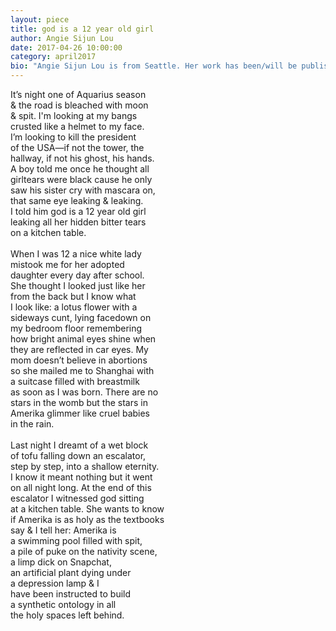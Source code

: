 ```yaml
---
layout: piece
title: god is a 12 year old girl
author: Angie Sijun Lou
date: 2017-04-26 10:00:00
category: april2017
bio: "Angie Sijun Lou is from Seattle. Her work has been/will be published by The Rumpus, Voicemail Poems, Hobart, Peach Mag, Metatron, Cosmonauts Avenue, and others. She was nominated for the 2016 Pushcart Prize."
---
```

It’s night one of Aquarius season<br>
& the road is bleached with moon<br>
& spit. I'm looking at my bangs<br>
crusted like a helmet to my face.<br>
I’m looking to kill the president<br>
of the USA—if not the tower, the<br>
hallway, if not his ghost, his hands.<br>
A boy told me once he thought all<br>
girltears were black cause he only<br>
saw his sister cry with mascara on,<br>
that same eye leaking & leaking.<br>
I told him god is a 12 year old girl<br>
leaking all her hidden bitter tears<br>
on a kitchen table.<br><br>
When I was 12 a nice white lady<br>
mistook me for her adopted<br>
daughter every day after school.<br>
She thought I looked just like her<br>
from the back but I know what<br>
I look like: a lotus flower with a<br>
sideways cunt, lying facedown on<br>
my bedroom floor remembering<br>
how bright animal eyes shine when<br>
they are reflected in car eyes. My<br>
mom doesn’t believe in abortions<br>
so she mailed me to Shanghai with<br>
a suitcase filled with breastmilk<br>
as soon as I was born. There are no<br>
stars in the womb but the stars in<br>
Amerika glimmer like cruel babies<br>
in the rain.<br><br>
Last night I dreamt of a wet block<br>
of tofu falling down an escalator,<br>
step by step, into a shallow eternity.<br>
I know it meant nothing but it went<br>
on all night long. At the end of this<br>
escalator I witnessed god sitting<br>
at a kitchen table. She wants to know<br>
if Amerika is as holy as the textbooks<br>
say & I tell her: Amerika is<br>
a swimming pool filled with spit,<br>
a pile of puke on the nativity scene,<br>
a limp dick on Snapchat,<br>
an artificial plant dying under<br>
a depression lamp & I<br>
have been instructed to build<br>
a synthetic ontology in all<br>
the holy spaces left behind.<br>
